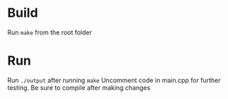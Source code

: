 # Build 
Run `make` from the root folder
# Run
Run `./output` after running `make`
Uncomment code in main.cpp for further testing. Be sure to compile after making changes